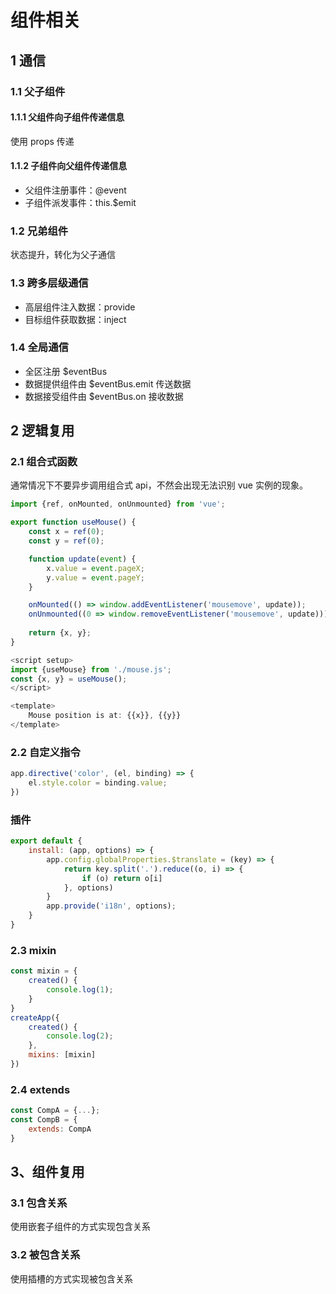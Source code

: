 # 组件相关
## 1 通信
### 1.1 父子组件
#### 1.1.1 父组件向子组件传递信息
使用 props 传递
#### 1.1.2 子组件向父组件传递信息
- 父组件注册事件：@event 
- 子组件派发事件：this.$emit
### 1.2 兄弟组件
状态提升，转化为父子通信
### 1.3 跨多层级通信
- 高层组件注入数据：provide 
- 目标组件获取数据：inject
### 1.4 全局通信
- 全区注册 $eventBus
- 数据提供组件由 $eventBus.emit 传送数据
- 数据接受组件由 $eventBus.on 接收数据  
## 2 逻辑复用
### 2.1 组合式函数
通常情况下不要异步调用组合式 api，不然会出现无法识别 vue 实例的现象。
~~~javascript 
import {ref, onMounted, onUnmounted} from 'vue';

export function useMouse() {
    const x = ref(0);
    const y = ref(0);

    function update(event) {
        x.value = event.pageX;
        y.value = event.pageY;
    }

    onMounted(() => window.addEventListener('mousemove', update));
    onUnmounted((0 => window.removeEventListener('mousemove', update)));
     
    return {x, y};
}
~~~
~~~javascript 
<script setup>
import {useMouse} from './mouse.js';
const {x, y} = useMouse();
</script>

<template>
    Mouse position is at: {{x}}, {{y}}
</template>
~~~
### 2.2 自定义指令
~~~javascript
app.directive('color', (el, binding) => {
    el.style.color = binding.value;
}) 
~~~
### 插件
~~~javascript 
export default {
    install: (app, options) => {
        app.config.globalProperties.$translate = (key) => {
            return key.split('.').reduce((o, i) => {
                if (o) return o[i]
            }, options)
        }
        app.provide('i18n', options);
    }
}
~~~
### 2.3 mixin
~~~javascript
const mixin = {
    created() {
        console.log(1);
    }
}
createApp({
    created() {
        console.log(2);
    },
    mixins: [mixin]
})
~~~
### 2.4 extends
~~~javascript
const CompA = {...};
const CompB = {
    extends: CompA
} 
~~~
## 3、组件复用
### 3.1 包含关系
使用嵌套子组件的方式实现包含关系
### 3.2 被包含关系
使用插槽的方式实现被包含关系